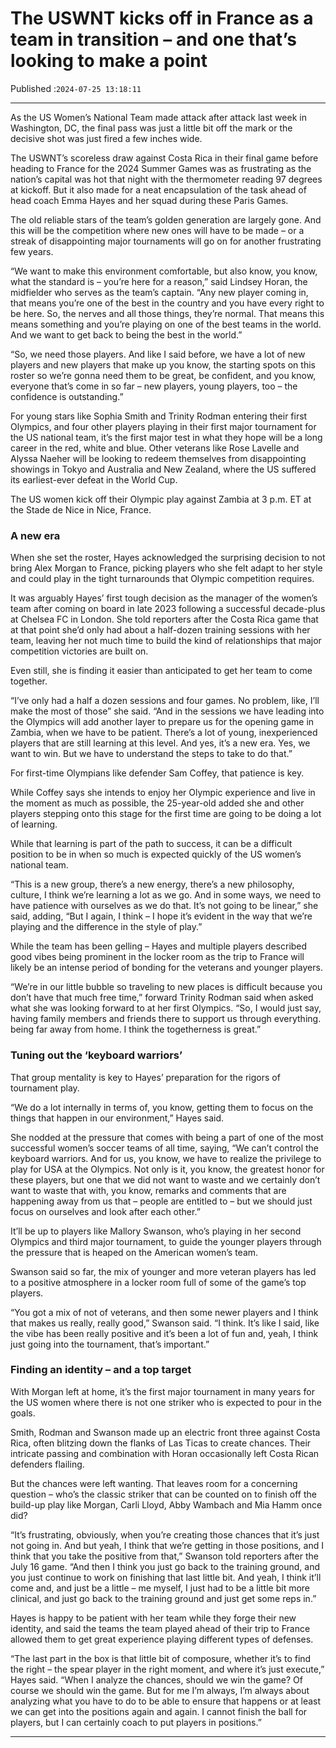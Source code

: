 # The USWNT kicks off in France as a team in transition – and one that’s looking to make a point

Published :`2024-07-25 13:18:11`

---

As the US Women’s National Team made attack after attack last week in Washington, DC, the final pass was just a little bit off the mark or the decisive shot was just fired a few inches wide.

The USWNT’s scoreless draw against Costa Rica in their final game before heading to France for the 2024 Summer Games was as frustrating as the nation’s capital was hot that night with the thermometer reading 97 degrees at kickoff. But it also made for a neat encapsulation of the task ahead of head coach Emma Hayes and her squad during these Paris Games.

The old reliable stars of the team’s golden generation are largely gone. And this will be the competition where new ones will have to be made – or a streak of disappointing major tournaments will go on for another frustrating few years.

“We want to make this environment comfortable, but also know, you know, what the standard is – you’re here for a reason,” said Lindsey Horan, the midfielder who serves as the team’s captain. “Any new player coming in, that means you’re one of the best in the country and you have every right to be here. So, the nerves and all those things, they’re normal. That means this means something and you’re playing on one of the best teams in the world. And we want to get back to being the best in the world.”

“So, we need those players. And like I said before, we have a lot of new players and new players that make up you know, the starting spots on this roster so we’re gonna need them to be great, be confident, and you know, everyone that’s come in so far – new players, young players, too – the confidence is outstanding.”

For young stars like Sophia Smith and Trinity Rodman entering their first Olympics, and four other players playing in their first major tournament for the US national team, it’s the first major test in what they hope will be a long career in the red, white and blue. Other veterans like Rose Lavelle and Alyssa Naeher will be looking to redeem themselves from disappointing showings in Tokyo and Australia and New Zealand, where the US suffered its earliest-ever defeat in the World Cup.

The US women kick off their Olympic play against Zambia at 3 p.m. ET at the Stade de Nice in Nice, France.

### A new era

When she set the roster, Hayes acknowledged the surprising decision to not bring Alex Morgan to France, picking players who she felt adapt to her style and could play in the tight turnarounds that Olympic competition requires.

It was arguably Hayes’ first tough decision as the manager of the women’s team after coming on board in late 2023 following a successful decade-plus at Chelsea FC in London. She told reporters after the Costa Rica game that at that point she’d only had about a half-dozen training sessions with her team, leaving her not much time to build the kind of relationships that major competition victories are built on.

Even still, she is finding it easier than anticipated to get her team to come together.

“I’ve only had a half a dozen sessions and four games. No problem, like, I’ll make the most of those” she said. “And in the sessions we have leading into the Olympics will add another layer to prepare us for the opening game in Zambia, when we have to be patient. There’s a lot of young, inexperienced players that are still learning at this level. And yes, it’s a new era. Yes, we want to win. But we have to understand the steps to take to do that.”

For first-time Olympians like defender Sam Coffey, that patience is key.

While Coffey says she intends to enjoy her Olympic experience and live in the moment as much as possible, the 25-year-old added she and other players stepping onto this stage for the first time are going to be doing a lot of learning.

While that learning is part of the path to success, it can be a difficult position to be in when so much is expected quickly of the US women’s national team.

“This is a new group, there’s a new energy, there’s a new philosophy, culture, I think we’re learning a lot as we go. And in some ways, we need to have patience with ourselves as we do that. It’s not going to be linear,” she said, adding, “But I again, I think – I hope it’s evident in the way that we’re playing and the difference in the style of play.”

While the team has been gelling – Hayes and multiple players described good vibes being prominent in the locker room as the trip to France will likely be an intense period of bonding for the veterans and younger players.

“We’re in our little bubble so traveling to new places is difficult because you don’t have that much free time,” forward Trinity Rodman said when asked what she was looking forward to at her first Olympics. “So, I would just say, having family members and friends there to support us through everything. being far away from home. I think the togetherness is great.”

### Tuning out the ‘keyboard warriors’

That group mentality is key to Hayes’ preparation for the rigors of tournament play.

“We do a lot internally in terms of, you know, getting them to focus on the things that happen in our environment,” Hayes said.

She nodded at the pressure that comes with being a part of one of the most successful women’s soccer teams of all time, saying, “We can’t control the keyboard warriors. And for us, you know, we have to realize the privilege to play for USA at the Olympics. Not only is it, you know, the greatest honor for these players, but one that we did not want to waste and we certainly don’t want to waste that with, you know, remarks and comments that are happening away from us that – people are entitled to – but we should just focus on ourselves and look after each other.”

It’ll be up to players like Mallory Swanson, who’s playing in her second Olympics and third major tournament, to guide the younger players through the pressure that is heaped on the American women’s team.

Swanson said so far, the mix of younger and more veteran players has led to a positive atmosphere in a locker room full of some of the game’s top players.

“You got a mix of not of veterans, and then some newer players and I think that makes us really, really good,” Swanson said. “I think. It’s like I said, like the vibe has been really positive and it’s been a lot of fun and, yeah, I think just going into the tournament, that’s important.”

### Finding an identity – and a top target

With Morgan left at home, it’s the first major tournament in many years for the US women where there is not one striker who is expected to pour in the goals.

Smith, Rodman and Swanson made up an electric front three against Costa Rica, often blitzing down the flanks of Las Ticas to create chances. Their intricate passing and combination with Horan occasionally left Costa Rican defenders flailing.

But the chances were left wanting. That leaves room for a concerning question – who’s the classic striker that can be counted on to finish off the build-up play like Morgan, Carli Lloyd, Abby Wambach and Mia Hamm once did?

“It’s frustrating, obviously, when you’re creating those chances that it’s just not going in. And but yeah, I think that we’re getting in those positions, and I think that you take the positive from that,” Swanson told reporters after the July 16 game. “And then I think you just go back to the training ground, and you just continue to work on finishing that last little bit. And yeah, I think it’ll come and, and just be a little – me myself, I just had to be a little bit more clinical, and just go back to the training ground and just get some reps in.”

Hayes is happy to be patient with her team while they forge their new identity, and said the teams the team played ahead of their trip to France allowed them to get great experience playing different types of defenses.

“The last part in the box is that little bit of composure, whether it’s to find the right – the spear player in the right moment, and where it’s just execute,” Hayes said. “When I analyze the chances, should we win the game? Of course we should win the game. But for me I’m always, I’m always about analyzing what you have to do to be able to ensure that happens or at least we can get into the positions again and again. I cannot finish the ball for players, but I can certainly coach to put players in positions.”

---

